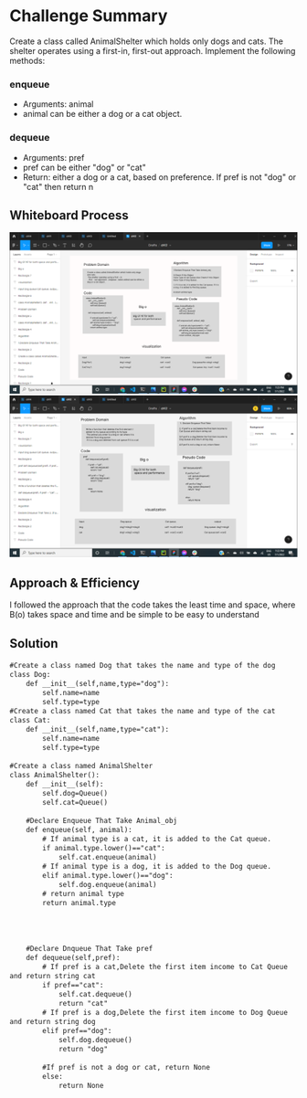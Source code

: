 # Challenge Summary
Create a class called AnimalShelter which holds only dogs and cats.
The shelter operates using a first-in, first-out approach.
Implement the following methods:
### enqueue
* Arguments: animal
* animal can be either a dog or a cat object.
### dequeue
* Arguments: pref
* pref can be either "dog" or "cat"
* Return: either a dog or a cat, based on preference.
If pref is not "dog" or "cat" then return n

## Whiteboard Process

![enqueue](ch12en.png)
![dequeue](ch12de.png)

## Approach & Efficiency

I followed the approach that the code takes the least time and space, where B(o) takes space and time and be simple to be easy to understand




## Solution
```
#Create a class named Dog that takes the name and type of the dog
class Dog:
    def __init__(self,name,type="dog"):
        self.name=name
        self.type=type
#Create a class named Cat that takes the name and type of the cat
class Cat:
    def __init__(self,name,type="cat"):
        self.name=name
        self.type=type

#Create a class named AnimalShelter
class AnimalShelter():
    def __init__(self):
        self.dog=Queue()
        self.cat=Queue()

    #Declare Enqueue That Take Animal_obj
    def enqueue(self, animal):
        # If animal type is a cat, it is added to the Cat queue.
        if animal.type.lower()=="cat":
            self.cat.enqueue(animal)
        # If animal type is a dog, it is added to the Dog queue.
        elif animal.type.lower()=="dog":
            self.dog.enqueue(animal)
        # return animal type
        return animal.type




    #Declare Dnqueue That Take pref
    def dequeue(self,pref):
        # If pref is a cat,Delete the first item income to Cat Queue and return string cat
        if pref=="cat":
            self.cat.dequeue()
            return "cat"
        # If pref is a dog,Delete the first item income to Dog Queue and return string dog
        elif pref=="dog":
            self.dog.dequeue()
            return "dog"

        #If pref is not a dog or cat, return None
        else:
            return None
```